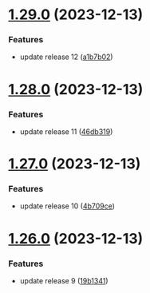 # [1.29.0](https://github.com/SoufianeSaadouni/demo-project/compare/v1.28.0...v1.29.0) (2023-12-13)


### Features

* update release 12 ([a1b7b02](https://github.com/SoufianeSaadouni/demo-project/commit/a1b7b02e9cf2f7c50c839f2a0b25ea0e10a5c5c3))

# [1.28.0](https://github.com/SoufianeSaadouni/demo-project/compare/v1.27.0...v1.28.0) (2023-12-13)


### Features

* update release 11 ([46db319](https://github.com/SoufianeSaadouni/demo-project/commit/46db319749e31552544fdd023ba729a1eeb91bf7))

# [1.27.0](https://github.com/SoufianeSaadouni/demo-project/compare/v1.26.0...v1.27.0) (2023-12-13)


### Features

* update release 10 ([4b709ce](https://github.com/SoufianeSaadouni/demo-project/commit/4b709ce308d6745d90bcf9e29d411d50d4511abc))

# [1.26.0](https://github.com/SoufianeSaadouni/demo-project/compare/v1.25.0...v1.26.0) (2023-12-13)


### Features

* update release 9 ([19b1341](https://github.com/SoufianeSaadouni/demo-project/commit/19b1341597bafabc37ec3de195b6acfa45f9fccb))
